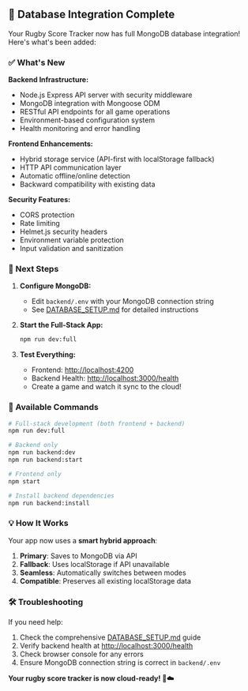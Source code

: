 ## 🎉 Database Integration Complete

Your Rugby Score Tracker now has full MongoDB database integration! Here's what's been added:

### ✅ What's New

**Backend Infrastructure:**

- Node.js Express API server with security middleware
- MongoDB integration with Mongoose ODM
- RESTful API endpoints for all game operations
- Environment-based configuration system
- Health monitoring and error handling

**Frontend Enhancements:**

- Hybrid storage service (API-first with localStorage fallback)
- HTTP API communication layer
- Automatic offline/online detection
- Backward compatibility with existing data

**Security Features:**

- CORS protection
- Rate limiting
- Helmet.js security headers
- Environment variable protection
- Input validation and sanitization

### 🚀 Next Steps

1. **Configure MongoDB:**
   - Edit `backend/.env` with your MongoDB connection string
   - See [DATABASE_SETUP.md](./DATABASE_SETUP.md) for detailed instructions

2. **Start the Full-Stack App:**

   ```bash
   npm run dev:full
   ```

3. **Test Everything:**
   - Frontend: <http://localhost:4200>
   - Backend Health: <http://localhost:3000/health>
   - Create a game and watch it sync to the cloud!

### 🔧 Available Commands

```bash
# Full-stack development (both frontend + backend)
npm run dev:full

# Backend only
npm run backend:dev
npm run backend:start

# Frontend only
npm start

# Install backend dependencies
npm run backend:install
```

### 💡 How It Works

Your app now uses a **smart hybrid approach**:

1. **Primary**: Saves to MongoDB via API
2. **Fallback**: Uses localStorage if API unavailable  
3. **Seamless**: Automatically switches between modes
4. **Compatible**: Preserves all existing localStorage data

### 🛠️ Troubleshooting

If you need help:

1. Check the comprehensive [DATABASE_SETUP.md](./DATABASE_SETUP.md) guide
2. Verify backend health at <http://localhost:3000/health>
3. Check browser console for any errors
4. Ensure MongoDB connection string is correct in `backend/.env`

**Your rugby score tracker is now cloud-ready! 🏉☁️**
